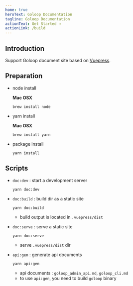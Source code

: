 ```yaml
---
home: true
heroText: Goloop Documentation
tagline: Goloop Documentation
actionText: Get Started →
actionLink: /build
---
```


## Introduction

Support Goloop document site based on [Vuepress](https://v1.vuepress.vuejs.org).

## Preparation

* node install

    **Mac OSX**
    ```
    brew install node
    ```

* yarn install

    **Mac OSX**
    ```
    brew install yarn
    ```

* package install

    ```
    yarn install
    ```

## Scripts

* `doc:dev` : start a development server

    ```
    yarn doc:dev
    ```

* `doc:build` : build dir as a static site
    
    ```
    yarn doc:build
    ```
    - build output is located in `.vuepress/dist`

* `doc:serve` : serve a static site
    
    ```
    yarn doc:serve
    ```
    - serve `.vuepress/dist` dir

* `api:gen` : generate api documents
    
    ```
    yarn api:gen
    ```
    - api documents : `goloop_admin_api.md`, `goloop_cli.md`
    - to use `api:gen`, you need to build `goloop` binary
    

